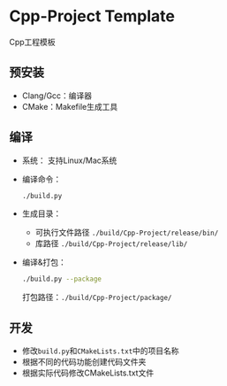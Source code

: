 Cpp-Project Template
===
Cpp工程模板
## 预安装
* Clang/Gcc：编译器
*	CMake：Makefile生成工具

## 编译
* 系统：
  支持Linux/Mac系统
* 编译命令：
  ```bash
  ./build.py
  ```
* 生成目录：
  - 可执行文件路径 `./build/Cpp-Project/release/bin/`
  - 库路径 `./build/Cpp-Project/release/lib/`

* 编译&打包：
  ```bash
  ./build.py --package
  ```
  打包路径：`./build/Cpp-Project/package/`

## 开发
* 修改`build.py`和`CMakeLists.txt`中的项目名称
* 根据不同的代码功能创建代码文件夹
* 根据实际代码修改CMakeLists.txt文件